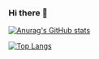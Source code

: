 ### Hi there 👋
[![Anurag's GitHub stats](https://github-readme-stats.vercel.app/api?username=mikisimi25&show_icons=true&theme=dracula)](https://github.com/mikisimi25/README.md)

[![Top Langs](https://github-readme-stats.vercel.app/api/top-langs/?username=mikisimi25)](https://github.com/anuraghazra/github-readme-stats)
<!--
**mikisimi25/mikisimi25** is a ✨ _special_ ✨ repository because its `README.md` (this file) appears on your GitHub profile.

Here are some ideas to get you started:

- 🔭 I’m currently working on ...
- 🌱 I’m currently learning ...
- 👯 I’m looking to collaborate on ...
- 🤔 I’m looking for help with ...
- 💬 Ask me about ...
- 📫 How to reach me: ...
- 😄 Pronouns: ...
- ⚡ Fun fact: ...
-->
